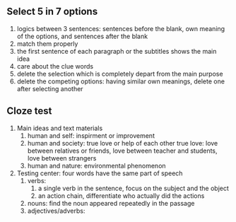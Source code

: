 ## Select 5 in 7 options
1. logics between 3 sentences: sentences before the blank, own meaning of the options, and sentences after the blank
2. match them properly
3. the first sentence of each paragraph or the subtitles shows the main idea
4. care about the clue words
5. delete the selection which is completely depart from the main purpose
6. delete the competing options: having similar own meanings, delete one after selecting another

## Cloze test
1. Main ideas and text materials
	1. human and self: inspirment or improvement
	 2. human and society: true love or help of each other
		  true love: love between relatives or friends, love between teacher and students, love between strangers
	3. human and nature: environmental phenomenon
 2. Testing center: four words have the same part of speech
	 1. verbs: 
		  1. a single verb in the sentence, focus on the subject and the object
		2. an action chain, differentiate who actually did the actions
	2. nouns: find the noun appeared repeatedly in the passage
	 3. adjectives/adverbs: 